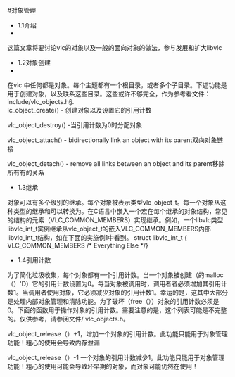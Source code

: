 #对象管理

*  1.1介绍
*  
这篇文章将要讨论vlc的对象以及一般的面向对象的做法，参与发展和扩大libvlc

*  1.2对象创建
*  
在vlc 中任何都是对象。每个主题都有一个根目录，或者多个子目录。下述功能是用于创建对象，以及联系这些目录。这些或许不够完全，作为参考看文件：include/vlc_objects.h§.    
lc_object_create() - 创建对象以及设置它的引用计数

vlc_object_destroy() -当引用计数为0时分配对象

vlc_object_attach() - bidirectionally link an object with its parent双向对象链接

vlc_object_detach() - remove all links between an object and its parent移除所有有的关系

*  1.3继承

对象可以有多个级别的继承。每个对象被表示类型vlc_object_t。每一个对象从这种类型的继承和可以转换为。在C语言中嵌入一个宏在每个继承的对象结构，常见的结构的元素（VLC_COMMON_MEMBERS）实现继承。例如，一个libvlc类型libvlc_int_t实例继承从vlc_object_t的嵌入VLC_COMMON_MEMBERS内部libvlc_int_t结构，如在下面的实施例1中看到。
struct libvlc_int_t {    VLC_COMMON_MEMBERS    /* Everything Else */}

*  1.4引用计数
 
为了简化垃圾收集，每个对象都有一个引用计数。当一个对象被创建（的malloc（）'D）它的引用计数设置为0。每当对象被调用时，调用者者必须增加其引用计数1。当调用者使用对象，它必须减少对象的引用计数1。幸运的是，这其中大部分是处理内部对象管理和清除功能。为了破坏（free（））对象的引用计数必须是0。下面的函数用于操作对象的引用计数。需要注意的是，这个列表可能是不完整的。仅供参考，请参阅文件/ vlc_objects.h。

vlc_object_release（）+1，增加一个对象的引用计数。此功能只能用于对象管理功能！粗心的使用会导致内存泄漏

vlc_object_release（）-1 一个对象的引用计数减少1。此功能只能用于对象管理功能！粗心的使用可能会导致坏早期的对象，而对象可能仍然在使用！